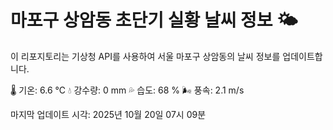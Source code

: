 
# 마포구 상암동 초단기 실황 날씨 정보 🌤️

이 리포지토리는 기상청 API를 사용하여 서울 마포구 상암동의 날씨 정보를 업데이트합니다. 

🌡️ 기온: 6.6 ℃
💧 강수량: 0 mm
💦 습도: 68 %
🌬️ 풍속: 2.1 m/s

마지막 업데이트 시각: 2025년 10월 20일 07시 09분    
